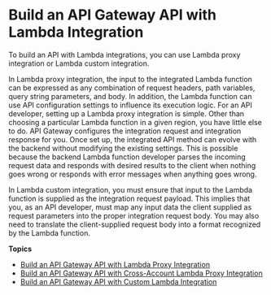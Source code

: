 # Build an API Gateway API with Lambda Integration<a name="getting-started-with-lambda-integration"></a>

 To build an API with Lambda integrations, you can use Lambda proxy integration or Lambda custom integration\. 

In Lambda proxy integration, the input to the integrated Lambda function can be expressed as any combination of request headers, path variables, query string parameters, and body\. In addition, the Lambda function can use API configuration settings to influence its execution logic\. For an API developer, setting up a Lambda proxy integration is simple\. Other than choosing a particular Lambda function in a given region, you have little else to do\. API Gateway configures the integration request and integration response for you\. Once set up, the integrated API method can evolve with the backend without modifying the existing settings\. This is possible because the backend Lambda function developer parses the incoming request data and responds with desired results to the client when nothing goes wrong or responds with error messages when anything goes wrong\.

In Lambda custom integration, you must ensure that input to the Lambda function is supplied as the integration request payload\. This implies that you, as an API developer, must map any input data the client supplied as request parameters into the proper integration request body\. You may also need to translate the client\-supplied request body into a format recognized by the Lambda function\. 

**Topics**
+ [Build an API Gateway API with Lambda Proxy Integration](api-gateway-create-api-as-simple-proxy-for-lambda.md)
+ [Build an API Gateway API with Cross\-Account Lambda Proxy Integration](apigateway-cross-account-lambda-integrations.md)
+ [Build an API Gateway API with Custom Lambda Integration](getting-started-lambda-non-proxy-integration.md)